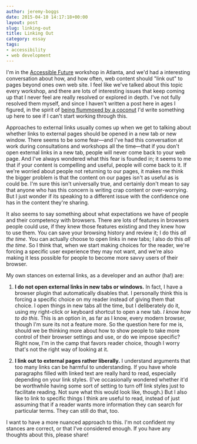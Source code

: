 ```yaml
---
author: jeremy-boggs
date: 2015-04-10 14:17:18+00:00
layout: post
slug: linking-out
title: Linking Out
category: essay
tags:
- accessibility
- web development
---
```


I'm in the [Accessible Future](http://accessiblefuture.org) workshop in Atlanta, and we'd had a interesting conversation about how, and how often, web content should "link out" to pages beyond ones own web site. I feel like we've talked about this topic every workshop, and there are lots of interesting issues that keep coming up that I never feel are really resolved or explored in depth. I've not fully resolved them myself, and since I haven't written a post here in ages I figured, in the spirit of [being flummoxed by a coconut](http://scholarslab.org/digital-humanities/monkey-mind/) I'd write something up here to see if I can't start working through this.

Approaches to external links usually comes up when we get to talking about whether links to external pages should be opened in a new tab or new window. There seems to be some fear&mdash;and I've had this conversation at work during consultations and workshops all the time&mdash;that if you don't open external links in a new tab, people will never come back to your web page. And I've always wondered what this fear is founded in; it seems to me that if your content is compelling and useful, people will come back to it. If we're worried about people not returning to our pages, it makes me think the bigger problem is that the content on our pages isn't as useful as is could be. I'm sure this isn't universally true, and certainly don't mean to say that anyone who has this concern is writing crap content or over-worrying. But I just wonder if its speaking to a different issue with the confidence one has in the content they're sharing.

It also seems to say something about what expectations we have of people and their competency with browsers. There are lots of features in browsers people could use, if they knew those features existing and they knew how to use them. You can save your browsing history and review it; I do this _all the time._ You can actually choose to open links in new tabs; I also do this _all the time_. So I think that, when we start making choices for the reader, we're forcing a specific user experience they may not want, and we're also making it less possible for people to become more savvy users of their browser.

My own stances on external links, as a developer and an author (ha!) are:



	
  1. **I do not open external links in new tabs or windows.** In fact, I have a browser plugin that automatically disables that. I personally think this is forcing a specific choice on my reader instead of giving them that choice. I open things in new tabs all the time, but I deliberately do it, using my right-click or keyboard shortcut to open a new tab. _I know how to do this_. This is an option in, as far as I know, every modern browser, though I'm sure its not a feature more. So the question here for me is, should we be thinking more about how to show people to take more control of their browser settings and use, or do we impose specific? Right now, I'm in the camp that favors reader choice, though I worry that's not the right way of looking at it.

	
  2. **I link out to external pages rather liberally.** I understand arguments that too many links can be harmful to understanding. If you have whole paragraphs filled with linked text are really hard to read, especially depending on your link styles. (I've occasionally wondered whether it'd be worthwhile having some sort of setting to turn off link styles just to facilitate reading. Not sure what this would look like, though.) But I also like to link to specific things I think are useful to read, instead of just assuming that if a reader wants more information they can search for particular terms. They can still do that, too.


I want to have a more nuanced approach to this. I'm not confident my stances are correct, or that I've considered enough. If you have any thoughts about this, please share!
